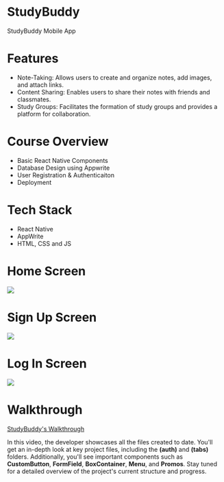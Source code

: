 # StudyBuddy
StudyBuddy Mobile App

# Features
* Note-Taking: Allows users to create and organize notes, add images, and
attach links.
* Content Sharing: Enables users to share their notes with friends and
 classmates.
* Study Groups: Facilitates the formation of study groups and provides a
 platform for collaboration.
# Course Overview
* Basic React Native Components
* Database Design using Appwrite
* User Registration & Authenticaiton
* Deployment

# Tech Stack
* React Native
* AppWrite
* HTML, CSS and JS

# Home Screen
<img src="assets/screenshots/onboardingscreen.png">  

# Sign Up Screen

<img src= "assets/screenshots/signup.png">  

# Log In Screen
<img src="assets/screenshots/signin.png">  

 

# Walkthrough 

[StudyBuddy's Walkthrough](https://youtu.be/nepqVKf-1cI)

In this video, the developer showcases all the files created to date. You'll get an in-depth look at key project files, including the **(auth)** and **(tabs)** folders. Additionally, you'll see important components such as **CustomButton**, **FormField**, **BoxContainer**, **Menu**, and **Promos**. Stay tuned for a detailed overview of the project's current structure and progress.
